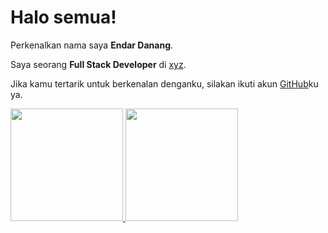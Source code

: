 # Halo semua! 

Perkenalkan nama saya **Endar Danang**.<br>

Saya seorang **Full Stack Developer** di [xyz](https://www.google.com/).<br>

Jika kamu tertarik untuk berkenalan denganku, silakan ikuti akun [GitHub](https://github.com/endard)ku ya.

<p align="left">
<a href="https://github.com/endard">
  <img height="180em" src="https://github-readme-stats-eight-theta.vercel.app/api?username=penuliscode&show_icons=true&theme=algolia&include_all_commits=true&count_private=true"/>
  <img height="180em" src="https://github-readme-stats-eight-theta.vercel.app/api/top-langs/?username=penuliscode&layout=compact&theme=algolia"/>
</a>
</p>
